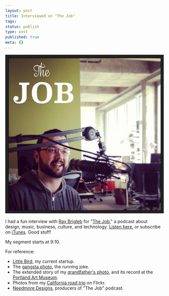 ```yaml
---
layout: post
title: Interviewed on "The Job"
tags:
status: publish
type: post
published: true
meta: {}
---
```

<a href="https://itunes.apple.com/us/podcast/the-job/id614173116"><img src="/images/the-job.jpg"></a>

I had a fun interview with [Ray Brigleb](http://needmoredesigns.com/) for "[The Job](https://itunes.apple.com/us/podcast/the-job/id614173116)," a podcast about design, music, business, culture, and technology. [Listen here](http://needmoredesigns.com/blog/10-peat-bakke-of-little-bird-on-the-job/), or subscribe on [iTunes](https://itunes.apple.com/us/podcast/the-job/id614173116). Good stuff!

My segment starts at 9:10.

For reference:

* [Little Bird](http://getlittlebird.com/), my current startup.
* The [gangsta photo](/images/gangsta-photo.jpg), the running joke.
* The extended story of my [grandfather's photo](http://peat.org/2010/12/16/pauls-photograph-part-1/), and its record at the [Portland Art Museum](http://pamcollections.org/detail.php?type=related&kv=61070&t=objects).
* Photos from my [California road trip](http://www.flickr.com/photos/mistermoss/sets/72157625871583100/) on Flickr.
* [Needmore Designs](http://needmoredesigns.com/), producers of "The Job" podcast.